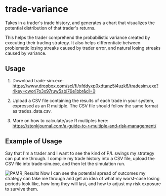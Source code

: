 # trade-variance
Takes in a trader's trade history, and generates a chart that visualizes the potential distribution of that trader's returns.

This helps the trader comprehend the probabilistic variance created by executing their trading strategy. It also helps differentiate between problematic losing streaks caused by trader error, and natural losing streaks caused by variance.

## Usage
1. Download trade-sim.exe: https://www.dropbox.com/scl/fi/xfddyxp0xdtanz5i4uzk6/tradesim.exe?rlkey=cworj7o3x97ruw5sbi76e1bbr&dl=0

2. Upload a CSV file containing the results of each trade in your system, expressed as an R multiple. The CSV file should follow the same format as trades_data.csv.

3. More on how to calculate/use R multiples here: https://stonkjournal.com/a-guide-to-r-multiple-and-risk-management/

## Example of Usage 
Say that I'm a trader and I want to see the kind of P/L swings my strategy can put me through. I compile my trade history into a CSV file, upload the CSV file into trade-sim.exe, and then let the simulation run.

![PAMR_Results](https://github.com/UndauntedFish/trade-variance/assets/58181651/cbb20b43-3537-402c-91ec-13ad8c6e6369)
Now I can see the potential spread of outcomes my strategy can take me through and get an idea of what my worst-case losing periods look like, how long they will last, and how to adjust my risk exposure to survive them.
